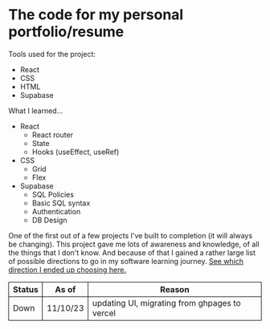 # The code for my personal portfolio/resume

<p></p>
Tools used for the project:

* React
* CSS
* HTML
* Supabase
<p></p>

<p></p>
What I learned...

* React
    * React router
    * State
    * Hooks (useEffect, useRef)
* CSS
    * Grid
    * Flex
* Supabase
    * SQL Policies
    * Basic SQL syntax
    * Authentication
    * DB Design
<p></p>

One of the first out of a few projects I've built to completion (it will always be changing). This project gave me lots of awareness and knowledge, of all the things that I don't know. And because of that I gained a rather large list of possible directions to go in my software learning journey. [See which direction I ended up choosing here.](https://www.youtube.com/@shedrickwilliams4175/videos)

| Status | As of | Reason |
| --- | --- | --- |
 Down | 11/10/23 | updating UI, migrating from ghpages to vercel

<style>
    td, th {
        border: 1px solid black;
    }
</style>
